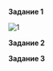 **Задание 1**

![1](https://github.com/user-attachments/assets/3880531b-417d-4f62-93e9-9e45f71c5aa8)


**Задание 2**



**Задание 3**
